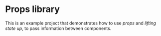 # Props library

This is an example project that demonstrates how to use *props* and *lifting state up*, to pass information between components.
